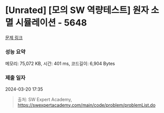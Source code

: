# [Unrated] [모의 SW 역량테스트] 원자 소멸 시뮬레이션 - 5648 

[문제 링크](https://swexpertacademy.com/main/code/problem/problemDetail.do?contestProbId=AWXRFInKex8DFAUo) 

### 성능 요약

메모리: 75,072 KB, 시간: 401 ms, 코드길이: 6,904 Bytes

### 제출 일자

2024-03-20 17:35



> 출처: SW Expert Academy, https://swexpertacademy.com/main/code/problem/problemList.do